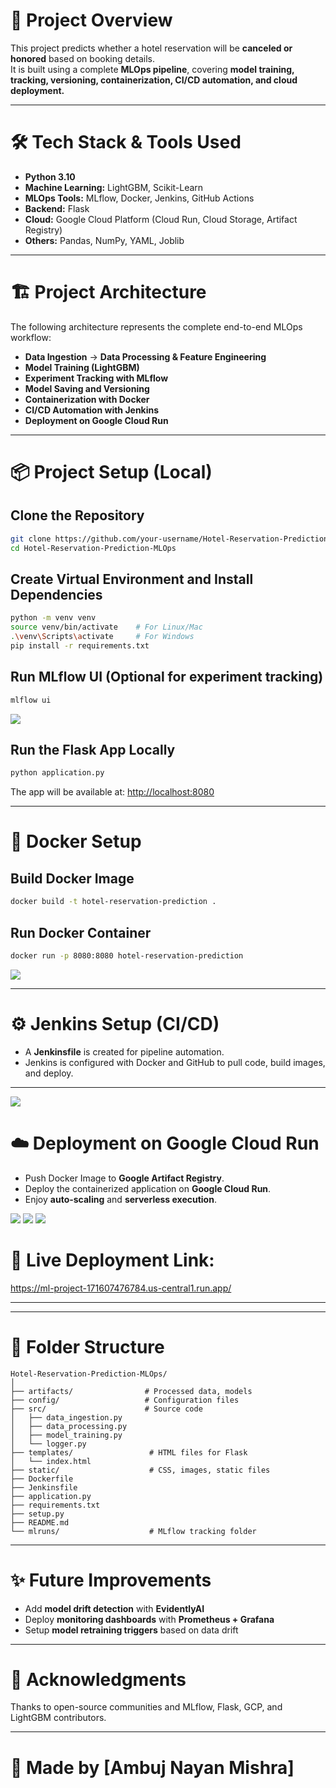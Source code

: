 # 📍 Project Overview

This project predicts whether a hotel reservation will be **canceled or honored** based on booking details.  
It is built using a complete **MLOps pipeline**, covering **model training, tracking, versioning, containerization, CI/CD automation, and cloud deployment.**

---

# 🛠️ Tech Stack & Tools Used

- **Python 3.10**
- **Machine Learning:** LightGBM, Scikit-Learn
- **MLOps Tools:** MLflow, Docker, Jenkins, GitHub Actions
- **Backend:** Flask
- **Cloud:** Google Cloud Platform (Cloud Run, Cloud Storage, Artifact Registry)
- **Others:** Pandas, NumPy, YAML, Joblib

---

# 🏗️ Project Architecture

The following architecture represents the complete end-to-end MLOps workflow:

- **Data Ingestion** → **Data Processing & Feature Engineering**
- **Model Training (LightGBM)**
- **Experiment Tracking with MLflow**
- **Model Saving and Versioning**
- **Containerization with Docker**
- **CI/CD Automation with Jenkins**
- **Deployment on Google Cloud Run**

---

# 📦 Project Setup (Local)

## Clone the Repository

```bash
git clone https://github.com/your-username/Hotel-Reservation-Prediction-MLOps.git
cd Hotel-Reservation-Prediction-MLOps
```

## Create Virtual Environment and Install Dependencies

```bash
python -m venv venv
source venv/bin/activate    # For Linux/Mac
.\venv\Scripts\activate     # For Windows
pip install -r requirements.txt
```

## Run MLflow UI (Optional for experiment tracking)

```bash
mlflow ui
```
<img src="https://github.com/ambuj6392/Hotel-Reservation-Prediction-MLOps/blob/main/images/mlflow.png">

## Run the Flask App Locally

```bash
python application.py
```

The app will be available at: [http://localhost:8080](http://localhost:8080)

---

# 🐳 Docker Setup

## Build Docker Image

```bash
docker build -t hotel-reservation-prediction .
```

## Run Docker Container

```bash
docker run -p 8080:8080 hotel-reservation-prediction
```
<img src="https://github.com/ambuj6392/Hotel-Reservation-Prediction-MLOps/blob/main/images/docker-1.png">

---

# ⚙️ Jenkins Setup (CI/CD)

- A **Jenkinsfile** is created for pipeline automation.
- Jenkins is configured with Docker and GitHub to pull code, build images, and deploy.

---
<img src="https://github.com/ambuj6392/Hotel-Reservation-Prediction-MLOps/blob/main/images/jenkins-2.png">

# ☁️ Deployment on Google Cloud Run

- Push Docker Image to **Google Artifact Registry**.
- Deploy the containerized application on **Google Cloud Run**.
- Enjoy **auto-scaling** and **serverless execution**.
<img src="https://github.com/ambuj6392/Hotel-Reservation-Prediction-MLOps/blob/main/images/gcp-2.png">
<img src="https://github.com/ambuj6392/Hotel-Reservation-Prediction-MLOps/blob/main/images/gcp-1.png">
<img src="https://github.com/ambuj6392/Hotel-Reservation-Prediction-MLOps/blob/main/images/gcp-3.png">


# 🔗 Live Deployment Link: 
https://ml-project-171607476784.us-central1.run.app/

---


---

# 🧹 Folder Structure

```plaintext
Hotel-Reservation-Prediction-MLOps/
│
├── artifacts/                # Processed data, models
├── config/                   # Configuration files
├── src/                      # Source code
│   ├── data_ingestion.py
│   ├── data_processing.py
│   ├── model_training.py
│   └── logger.py
├── templates/                 # HTML files for Flask
│   └── index.html
├── static/                    # CSS, images, static files
├── Dockerfile
├── Jenkinsfile
├── application.py
├── requirements.txt
├── setup.py
├── README.md
└── mlruns/                    # MLflow tracking folder
```

---

# ✨ Future Improvements

- Add **model drift detection** with **EvidentlyAI**
- Deploy **monitoring dashboards** with **Prometheus + Grafana**
- Setup **model retraining triggers** based on data drift

---

# 🙌 Acknowledgments

Thanks to open-source communities and MLflow, Flask, GCP, and LightGBM contributors.

---

# 🚀 Made by [Ambuj Nayan Mishra]



